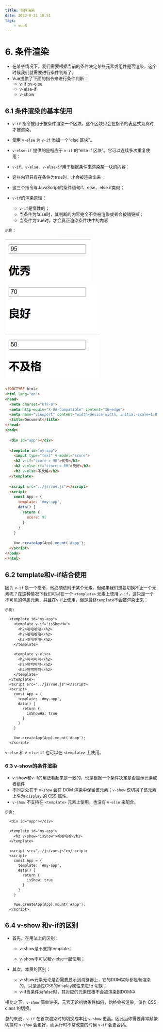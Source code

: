 ```yaml
---
title: 条件渲染
date: 2022-8-21 18:51
tags: 
    - vue3
---
```


# 6. 条件渲染

- 在某些情况下，我们需要根据当前的条件决定某些元素或组件是否渲染，这个时候我们就需要进行条件判断了。 
- Vue提供了下面的指令来进行条件判断： 
  - v-if pv-else 
  - v-else-if 
  - v-show 

##  6.1 条件渲染的基本使用

- `v-if` 指令被用于按条件渲染一个区块。这个区块只会在指令的表达式为真时才被渲染。

- 使用 `v-else` 为 `v-if` 添加一个“else 区块”。

- `v-else-if` 提供的是相应于 `v-if` 的“else if 区块”。它可以连续多次重复使用：
- `v-if`、`v-else`、`v-else-if`用于根据条件来渲染某一块的内容： 
- 这些内容只有在条件为true时，才会被渲染出来； 
- 这三个指令与JavaScript的条件语句if、else、else if类似； 
- `v-if`的渲染原理： 
  - `v-if`是惰性的； 
  - 当条件为false时，其判断的内容完全不会被渲染或者会被销毁掉； 
  - 当条件为true时，才会真正渲染条件块中的内容

`示例：`

<img src="../../../../public/images/image-20220702204635280.png" alt="image-20220702204635280"  />

<img src="../../../../public/images/image-20220702205030136.png" alt="image-20220702205030136"  />

<img src="../../../../public/images/image-20220702205059073.png" alt="image-20220702205059073" />

```html
<!DOCTYPE html>
<html lang="en">
<head>
  <meta charset="UTF-8">
  <meta http-equiv="X-UA-Compatible" content="IE=edge">
  <meta name="viewport" content="width=device-width, initial-scale=1.0">
  <title>Document</title>
</head>
<body>
  
  <div id="app"></div>

  <template id="my-app">
    <input type="text" v-model="score">
    <h2 v-if="score > 90">优秀</h2>
    <h2 v-else-if="score > 60">良好</h2>
    <h2 v-else>不及格</h2>
  </template>

  <script src="../js/vue.js"></script>
  <script>
    const App = {
      template: '#my-app',
      data() {
        return {
          score: 95
        }
      }
    }

    Vue.createApp(App).mount('#app');
  </script>
</body>
</html>
```





## 6.2 template和v-if结合使用

因为 `v-if` 是一个指令，他必须依附于某个元素。但如果我们想要切换不止一个元素呢？在这种情况下我们可以在一个 `<template>` 元素上使用 `v-if`，这只是一个不可见的包裹元素，并且在v-if上使用，但是最终`template`不会被渲染出来：

`示例:`

```vue
  <template id="my-app">
    <template v-if="isShowHa">
      <h2>哈哈哈哈</h2>
      <h2>哈哈哈哈</h2>
      <h2>哈哈哈哈</h2>
    </template>

    <template v-else>
      <h2>呵呵呵呵</h2>
      <h2>呵呵呵呵</h2>
      <h2>呵呵呵呵</h2>
    </template>
  </template>
  <script src="../js/vue.js"></script>
  <script>
    const App = {
      template: '#my-app',
      data() {
        return {
          isShowHa: true
        }
      }
    }

    Vue.createApp(App).mount('#app');
  </script>
```

`v-else` 和 `v-else-if` 也可以在 `<template>` 上使用。

### 6.3 v-show的条件渲染

- v-show和v-if的用法看起来是一致的，也是根据一个条件决定是否显示元素或者组件
- 不同之处在于 `v-show` 会在 DOM 渲染中保留该元素；`v-show` 仅切换了该元素上名为 `display` 的 CSS 属性。
- `v-show` 不支持在 `<template>` 元素上使用，也没有 `v-else` 来配合。



`示例:`



```vue
  <div id="app"></div>

  <template id="my-app">
    <h2 v-show="isShow">哈哈哈哈</h2>
  </template>

  <script src="../js/vue.js"></script>
  <script>
    const App = {
      template: '#my-app',
      data() {
        return {
          isShow: true
        }
      }
    }

    Vue.createApp(App).mount('#app');
  </script>
```



## 6.4 v-show 和v-if的区别

- 首先，在用法上的区别：  

  - v-show是不支持template； 

  - v-show不可以和v-else一起使用； 
- 其次，本质的区别： 
  - v-show元素无论是否需要显示到浏览器上，它的DOM实际都是有渲染的，只是通过CSS的display属性来进行 切换； 
  - v-if当条件为false时，其对应的元素压根不会被渲染到DOM中

相比之下，`v-show` 简单许多，元素无论初始条件如何，始终会被渲染，仅作 CSS class 的切换。

总的来说，`v-if` 在首次渲染时的切换成本比 `v-show` 更高。因此当你需要非常频繁切换时 `v-show` 会更好，而运行时不常改变的时候 `v-if` 会更合适。